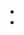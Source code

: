 -
- 

<!---
Kaveriph/Kaveriph is a ✨ special ✨ repository because its `README.md` (this file) appears on your GitHub profile.
You can click the Preview link to take a look at your changes.
--->
